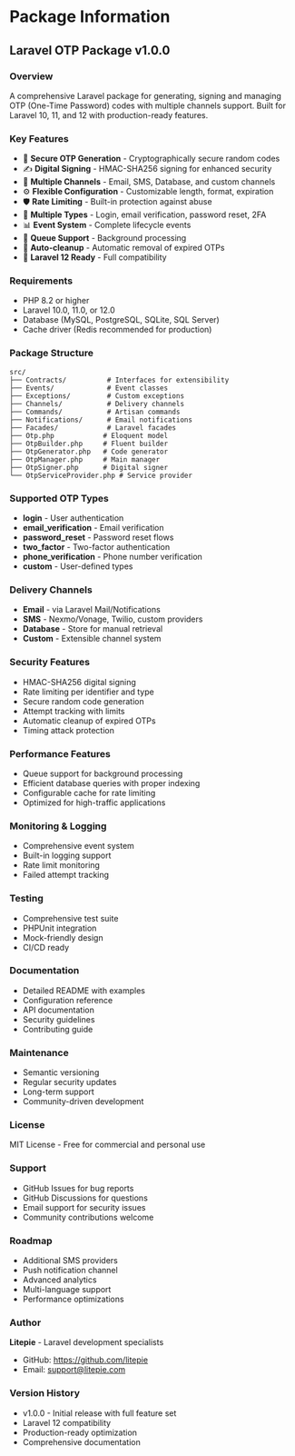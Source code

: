 # Package Information

## Laravel OTP Package v1.0.0

### Overview
A comprehensive Laravel package for generating, signing and managing OTP (One-Time Password) codes with multiple channels support. Built for Laravel 10, 11, and 12 with production-ready features.

### Key Features
- 🔐 **Secure OTP Generation** - Cryptographically secure random codes
- ✍️ **Digital Signing** - HMAC-SHA256 signing for enhanced security
- 📨 **Multiple Channels** - Email, SMS, Database, and custom channels
- ⚙️ **Flexible Configuration** - Customizable length, format, expiration
- 🛡️ **Rate Limiting** - Built-in protection against abuse
- 🎯 **Multiple Types** - Login, email verification, password reset, 2FA
- 📊 **Event System** - Complete lifecycle events
- 🚀 **Queue Support** - Background processing
- 🧹 **Auto-cleanup** - Automatic removal of expired OTPs
- 🔄 **Laravel 12 Ready** - Full compatibility

### Requirements
- PHP 8.2 or higher
- Laravel 10.0, 11.0, or 12.0
- Database (MySQL, PostgreSQL, SQLite, SQL Server)
- Cache driver (Redis recommended for production)

### Package Structure
```
src/
├── Contracts/          # Interfaces for extensibility
├── Events/             # Event classes
├── Exceptions/         # Custom exceptions
├── Channels/           # Delivery channels
├── Commands/           # Artisan commands
├── Notifications/      # Email notifications
├── Facades/            # Laravel facades
├── Otp.php            # Eloquent model
├── OtpBuilder.php     # Fluent builder
├── OtpGenerator.php   # Code generator
├── OtpManager.php     # Main manager
├── OtpSigner.php      # Digital signer
└── OtpServiceProvider.php # Service provider
```

### Supported OTP Types
- **login** - User authentication
- **email_verification** - Email verification
- **password_reset** - Password reset flows
- **two_factor** - Two-factor authentication
- **phone_verification** - Phone number verification
- **custom** - User-defined types

### Delivery Channels
- **Email** - via Laravel Mail/Notifications
- **SMS** - Nexmo/Vonage, Twilio, custom providers
- **Database** - Store for manual retrieval
- **Custom** - Extensible channel system

### Security Features
- HMAC-SHA256 digital signing
- Rate limiting per identifier and type
- Secure random code generation
- Attempt tracking with limits
- Automatic cleanup of expired OTPs
- Timing attack protection

### Performance Features
- Queue support for background processing
- Efficient database queries with proper indexing
- Configurable cache for rate limiting
- Optimized for high-traffic applications

### Monitoring & Logging
- Comprehensive event system
- Built-in logging support
- Rate limit monitoring
- Failed attempt tracking

### Testing
- Comprehensive test suite
- PHPUnit integration
- Mock-friendly design
- CI/CD ready

### Documentation
- Detailed README with examples
- Configuration reference
- API documentation
- Security guidelines
- Contributing guide

### Maintenance
- Semantic versioning
- Regular security updates
- Long-term support
- Community-driven development

### License
MIT License - Free for commercial and personal use

### Support
- GitHub Issues for bug reports
- GitHub Discussions for questions
- Email support for security issues
- Community contributions welcome

### Roadmap
- Additional SMS providers
- Push notification channel
- Advanced analytics
- Multi-language support
- Performance optimizations

### Author
**Litepie** - Laravel development specialists
- GitHub: https://github.com/litepie
- Email: support@litepie.com

### Version History
- v1.0.0 - Initial release with full feature set
- Laravel 12 compatibility
- Production-ready optimization
- Comprehensive documentation

